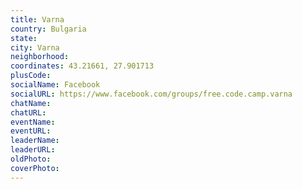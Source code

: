 ```yaml
---
title: Varna
country: Bulgaria
state: 
city: Varna
neighborhood: 
coordinates: 43.21661, 27.901713
plusCode:
socialName: Facebook
socialURL: https://www.facebook.com/groups/free.code.camp.varna
chatName:
chatURL:
eventName:
eventURL:
leaderName:
leaderURL:
oldPhoto: 
coverPhoto:
---
```

